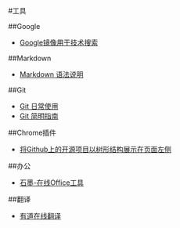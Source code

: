 #工具

##Google
* [Google镜像用于技术搜索](http://www.itechzero.com/google-mirror-sites-collect.html)

##Markdown
* [Markdown 语法说明](http://wowubuntu.com/markdown/)

##Git
* [Git 日常使用](https://github.com/peterluo/LearningPythonDiary/blob/master/1.How%20to%20use%20git.md)
* [Git 简明指南](http://rogerdudler.github.io/git-guide/index.zh.html)


##Chrome插件
* [将Github上的开源项目以树形结构展示在页面左侧](https://github.com/buunguyen/octotree)

##办公
* [石墨-在线Office工具](https://shimo.im/)


##翻译
* [有道在线翻译](http://fanyi.youdao.com/)